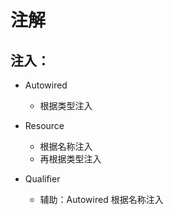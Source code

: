 # 注解

## 注入：
- Autowired
  - 根据类型注入

- Resource
  - 根据名称注入
  - 再根据类型注入

- Qualifier
  - 辅助：Autowired 根据名称注入
  
